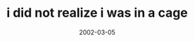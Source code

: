 ---
layout: base.njk
title : 'i did not realize i was in a cage' 
view_title : 'i did not realize i was in a cage' 
year : '2002' 
date : '2002-03-05' 
img_file : '/drawing/iwasinacage.png' 
html_file : 'iwasinacage' 
next_html : 'somethingsicantletyoudo.html' 
year_order : '37' 
permalink : "title/{{html_file}}.html"
---